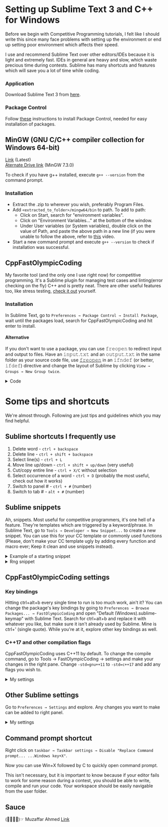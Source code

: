 # Setting up Sublime Text 3 and C++ for Windows
Before we begin with Competitive Programming tutorials, I felt like I should write this since many face problems with setting up the environment or end up setting poor environment which affects their speed.

I use and recommend Sublime Text over other editors/IDEs because it is light and extremely fast. IDEs in general are heavy and slow, which waste precious time during contests. Sublime has many shortcuts and features which will save you a lot of time while coding.

### Application
Download Sublime Text 3 from [here](https://www.sublimetext.com/3).

### Package Control
Follow [these](https://packagecontrol.io/installation) instructions to install Package Control, needed for easy installation of packages.

## MinGW (GNU C/C++ compiler collection for Windows 64-bit)
[Link](https://sourceforge.net/projects/mingw-w64/files/latest/download) (Latest)\
[Aternate Drive link](https://drive.google.com/file/d/1NISQqx2x0Ss5AveZy3AV4V41zL7HdIOo/) (MinGW 7.3.0)

To check if you have g++ installed, execute `𝚐++ --𝚟𝚎𝚛𝚜𝚒𝚘𝚗` from the command prompt.

### Installation
* Extract the .zip to wherever you wish, preferably Program Files.
* Add `<𝚎𝚡𝚝𝚛𝚊𝚌𝚝𝚎𝚍_𝚝𝚘_𝚏𝚘𝚕𝚍𝚎𝚛>/𝚖𝚒𝚗𝚐𝚠𝟼𝟺/𝚋𝚒𝚗` to path. To add to path:
  * Click on Start, search for "environment variables".
  * Click on "Environment Variables..." at the bottom of the window.
  * Under User variables (or System variables), double click on the value of Path, and paste the above path in a new line (if you were       unable to follow the above, refer to [this](https://www.youtube.com/watch?v=ozoO0e7hg48) video.
* Start a new command prompt and execute `𝚐++ --𝚟𝚎𝚛𝚜𝚒𝚘𝚗` to check if installation was successful.

## CppFastOlympicCoding
My favorite tool (and the only one I use right now) for competitive programming. It's a Sublime plugin for managing test cases and linting(error checking on the fly) C++ and is pretty neat. There are other useful features too, like stress testing, [check it out](https://packagecontrol.io/packages/CppFastOlympicCoding) yourself.

### Installation
In Sublime Text, go to `Preferences → Package Control → Install Package`, wait until the packages load, search for CppFastOlympicCoding and hit enter to install.

#### Alternative
If you don't want to use a package, you can use 𝚏𝚛𝚎𝚘𝚙𝚎𝚗 to redirect input and output to files. Have an 𝚒𝚗𝚙𝚞𝚝.𝚝𝚡𝚝 and an 𝚘𝚞𝚝𝚙𝚞𝚝.𝚝𝚡𝚝 in the same folder as your source code file, use [𝚏𝚛𝚎𝚘𝚙𝚎𝚗](https://en.cppreference.com/w/cpp/io/c/freopen) in an 𝚒𝚏𝚗𝚍𝚎𝚏 (or better, 𝚒𝚏𝚍𝚎𝚏) directive and change the layout of Sublime by clicking `View → Groups → New Group twice`.

<details>
  <summary>Code</summary>
 
 ```c++
// Relies on the online judge using -DONLINE_JUDGE flag during compilation.
// Most judges (like Codefoces, UVa) do use it, but not all.
int main() {
    #ifndef ONLINE_JUDGE
      freopen("input.txt", "r", stdin);
      freopen("output.txt", "w", stdout);
    #endif
 
    /* your code */
}
```
```c++
// Requires you to compile with -DMY_FLAG_6969 flag during compilation. Always works.
int main() {
    #ifdef MY_FLAG_6969
      freopen("input.txt", "r", stdin);
      freopen("output.txt", "w", stdout);
    #endif
 
    /* your code */
}
 ```
</details>

# Some tips and shortcuts
We're almost through. Following are just tips and guidelines which you may find helpful.

## Sublime shortcuts I frequently use
1. Delete word - `ctrl + backspace`
2. Delete line - `ctrl + shift + backspace`
3. Select line(s) - `ctrl + L`
4. Move line up/down - `ctrl + shift + up/down` (very useful)
5. Cut/copy entire line - `ctrl + X/C` without selection
6. Select occurrence of a word - `ctrl + D` (probably the most useful, check out how it works)
7. Switch to panel # - `ctrl + #` (number)
8. Switch to tab # - `alt + #` (number)

## Sublime snippets 
Ah, snippets. Most useful for competitive programmers, it's one hell of a feature. They're templates which are triggered by a keyword/phrase. In Sublime Text, go to `Tools → Developer → New Snippet...` to create a new snippet. You can use this for your CC template or commonly used functions (Please, don't make your CC template ugly by adding every function and macro ever; Keep it clean and use snippets instead).

<details>
  <summary>Example of a starting snippet</summary>
 
 ```xml
<snippet>
    <content><![CDATA[
// Author: πα
#include <bits/stdc++.h>
using namespace std;
#define long int64_t
$1
int main() {
   int n, i$2;
   cin >> n$3;
   $4
   return 0;
}
 
]]></content>
    <tabTrigger>cpp</tabTrigger>
    <description>PyAlpha's cpp template</description>
    <scope>source.c, source.objc, source.c++, source.objc++</scope>
</snippet>
 ```
</details>
<details>
  <summary>Rng snippet</summary>
 
 ```xml
<snippet>
    <content><![CDATA[
mt19937 rng(chrono::steady_clock::now().time_since_epoch().count());
int randint(int L, int R) {
    uniform_int_distribution<int> dist(L, R);
    return dist(rng);
}
 
]]></content>
    <tabTrigger>rng</tabTrigger>
    <description>Random number generator</description>
    <scope>source.c, source.objc, source.c++, source.objc++</scope>
</snippet>
 ```
</details>

## CppFastOlympicCoding settings

### Key bindings
Hitting ctrl+alt+b every single time to run is too much work, ain't it? You can change the package's key bindings by going to `Preferences → Browse Packages... → FastOlympicCoding` and open "Default (Windows).sublime-keymap" with Sublime Text. Search for ctrl+alt+b and replace it with whatever you like, but make sure it isn't already used by Sublime. Mine is ctrl+' (single quote). While you're at it, explore other key bindings as well.

### C++17 and other compilation flags
CppFastOlympicCoding uses C++11 by default. To change the compile command, go to Tools → FastOlympicCoding → settings and make your changes in the right pane. Change `-𝚜𝚝𝚍=𝚐𝚗𝚞++𝟷𝟷` to `-𝚜𝚝𝚍=𝚌++𝟷𝟽` and add any flags you wish to. 

<details>
  <summary>My settings</summary>
 
 ```json
{
    "cpp_complete_enabled": false,
    "run_settings": [
        {
            "name": "C++",
            "extensions": ["cpp"],
            "compile_cmd": "g++ -fmessage-length=38 -Warray-bounds -Wmisleading-indentation -Wformat=2 -Wmaybe-uninitialized -Wsign-compare -Wconversion -Wshift-overflow=2 -Wstrict-overflow=5 -Wshadow -Wdangling-else -D_GLIBCXX_DEBUG \"{source_file}\" -Wl,--stack=268435456 -O2 -std=c++17 -o \"{file_name}\"",
            "run_cmd": "\"{source_file_dir}\\{file_name}.exe\" {args} -debug",
            "lint_compile_cmd": "g++ -Warray-bounds -Wmisleading-indentation -Wformat=2 -Wmaybe-uninitialized -Wsign-compare -Wconversion -Wshift-overflow=2 -Wstrict-overflow=5 -Wshadow -Wdangling-else -std=c++17 \"{source_file}\" -I \"{source_file_dir}\""
        },
 
        {
            "name": "Python",
            "extensions": ["py"],
            "compile_cmd": null,
            "run_cmd": "python \"{source_file}\""
        },
 
        {
            "name": "C",
            "extensions": ["c"],
            "compile_cmd": "gcc \"{source_file}\" -std=c99 -o \"{file_name}\"",
            "run_cmd": "\"{source_file_dir}\\{file_name}.exe\"",
        }
    ]
}
 ```
</details>

## Other Sublime settings
Go to `Preferences → Settings` and explore. Any changes you want to make can be added to right panel.

<details>
  <summary>My settings</summary>
 
 ```json
{
    "color_scheme": "Packages/Color Scheme - Default/Monokai.sublime-color-scheme",
    "font_size": 13,
    "ignored_packages":
    [
        "Vintage"
    ],
    "indent_guide_options":
    [
        "draw_active"
    ],
    "save_on_focus_lost": true,
    "scroll_past_end": false,
    "theme": "Adaptive.sublime-theme",
    "translate_tabs_to_spaces": true
}
 ```
</details>

## Command prompt shortcut
Right click on `taskbar → Taskbar settings → Disable "Replace Command prompt... ...Windows key+X"`.

Now you can use Win+X followed by C to quickly open command prompt.

This isn't necessary, but it is important to know because if your editor fails to work for some reason during a contest, you should be able to write, compile and run your code. Your workspace should be easily navigable from the user folder.

## Sauce
(☞ﾟ∀ﾟ)☞ Muzaffar Ahmed
[Link](https://facebook.com/groups/BPHCCompetitiveCoding/permalink/2365719330329693/)
